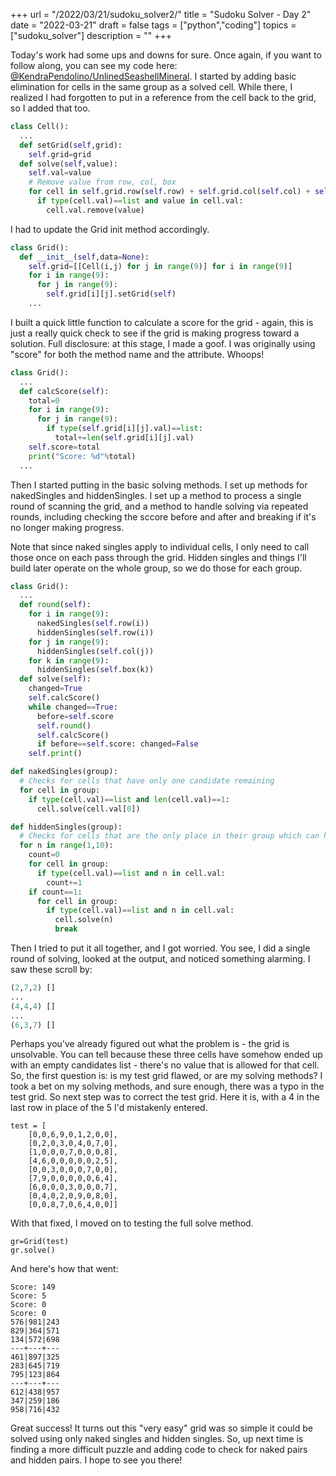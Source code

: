 +++
url = "/2022/03/21/sudoku_solver2/"
title = "Sudoku Solver - Day 2"
date = "2022-03-21"
draft = false
tags = ["python","coding"]
topics = ["sudoku_solver"]
description = ""
+++

Today's work had some ups and downs for sure. Once again, if you want to follow along, you can see my code here: [@KendraPendolino/UnlinedSeashellMineral](https://replit.com/@KendraPendolino/UnlinedSeashellMineral). I started by adding basic elimination for cells in the same group as a solved cell. While there, I realized I had forgotten to put in a reference from the cell back to the grid, so I added that too.

```python
class Cell():
  ...
  def setGrid(self,grid):
    self.grid=grid
  def solve(self,value):
    self.val=value
    # Remove value from row, col, box
    for cell in self.grid.row(self.row) + self.grid.col(self.col) + self.grid.box(self.box):
      if type(cell.val)==list and value in cell.val:
        cell.val.remove(value)
```

I had to update the Grid init method accordingly.

```python
class Grid():
  def __init__(self,data=None):
    self.grid=[[Cell(i,j) for j in range(9)] for i in range(9)]
    for i in range(9):
      for j in range(9):
        self.grid[i][j].setGrid(self)
    ...
```

I built a quick little function to calculate a score for the grid - again, this is just a really quick check to see if the grid is making progress toward a solution. Full disclosure: at this stage, I made a goof. I was originally using "score" for both the method name and the attribute. Whoops! 

```python
class Grid():
  ...
  def calcScore(self):
    total=0
    for i in range(9):
      for j in range(9):
        if type(self.grid[i][j].val)==list:
          total+=len(self.grid[i][j].val)
    self.score=total
    print("Score: %d"%total)
  ...
```

Then I started putting in the basic solving methods. I set up methods for nakedSingles and hiddenSingles. I set up a method to process a single round of scanning the grid, and a method to handle solving via repeated rounds, including checking the sccore before and after and breaking if it's no longer making progress. 

Note that since naked singles apply to individual cells, I only need to call those once on each pass through the grid. Hidden singles and things I'll build later operate on the whole group, so we do those for each group.

```python
class Grid():
  ...
  def round(self):
    for i in range(9):
      nakedSingles(self.row(i))
      hiddenSingles(self.row(i))
    for j in range(9):
      hiddenSingles(self.col(j))
    for k in range(9):
      hiddenSingles(self.box(k))
  def solve(self):
    changed=True
    self.calcScore()
    while changed==True:
      before=self.score
      self.round()
      self.calcScore()
      if before==self.score: changed=False
    self.print()

def nakedSingles(group):
  # Checks for cells that have only one candidate remaining
  for cell in group:
    if type(cell.val)==list and len(cell.val)==1:
      cell.solve(cell.val[0])

def hiddenSingles(group):
  # Checks for cells that are the only place in their group which can hold a given value
  for n in range(1,10):
    count=0
    for cell in group:
      if type(cell.val)==list and n in cell.val:
        count+=1
    if count==1:
      for cell in group:
        if type(cell.val)==list and n in cell.val:
          cell.solve(n)
          break
```

Then I tried to put it all together, and I got worried. You see, I did a single round of solving, looked at the output, and noticed something alarming. I saw these scroll by:

```python
(2,7,2) []
...
(4,4,4) []
...
(6,3,7) []
```

Perhaps you've already figured out what the problem is - the grid is unsolvable. You can tell because these three cells have somehow ended up with an empty candidates list - there's no value that is allowed for that cell. So, the first question is: is my test grid flawed, or are my solving methods? I took a bet on my solving methods, and sure enough, there was a typo in the test grid. So next step was to correct the test grid. Here it is, with a 4 in the last row in place of the 5 I'd mistakenly entered.

```pyton
test = [
    [0,0,6,9,0,1,2,0,0],
    [0,2,0,3,0,4,0,7,0],
    [1,0,0,0,7,0,0,0,8],
    [4,6,0,0,0,0,0,2,5],
    [0,0,3,0,0,0,7,0,0],
    [7,9,0,0,0,0,0,6,4],
    [6,0,0,0,3,0,0,0,7],
    [0,4,0,2,0,9,0,8,0],
    [0,0,8,7,0,6,4,0,0]]
```

With that fixed, I moved on to testing the full solve method.

```
gr=Grid(test)
gr.solve()
```

And here's how that went:

```
Score: 149
Score: 5
Score: 0
Score: 0
576|981|243
829|364|571
134|572|698
---+---+---
461|897|325
283|645|719
795|123|864
---+---+---
612|438|957
347|259|186
958|716|432
```

Great success! It turns out this "very easy" grid was so simple it could be solved using only naked singles and hidden singles. So, up next time is finding a more difficult puzzle and adding code to check for naked pairs and hidden pairs. I hope to see you there!
